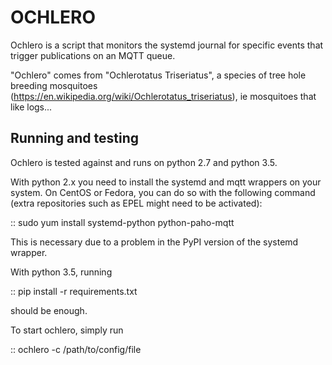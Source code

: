 OCHLERO
=======

Ochlero is a script that monitors the systemd journal for specific events that
trigger publications on an MQTT queue.

"Ochlero" comes from "Ochlerotatus Triseriatus", a species of tree hole breeding
mosquitoes (https://en.wikipedia.org/wiki/Ochlerotatus_triseriatus), ie
mosquitoes that like logs...

Running and testing
-------------------

Ochlero is tested against and runs on python 2.7 and python 3.5.

With python 2.x you need to install the systemd and mqtt wrappers on your system.
On CentOS or Fedora, you can do so with the following command (extra repositories
such as EPEL might need to be activated):

:: sudo yum install systemd-python python-paho-mqtt

This is necessary due to a problem in the PyPI version of the systemd wrapper.

With python 3.5, running

:: pip install -r requirements.txt

should be enough.

To start ochlero, simply run

:: ochlero -c /path/to/config/file
